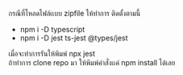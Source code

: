 กรณีที่โหลดไฟล์เเบบ zipfile ให้ทำการ ติดตั้งตามนี้
- npm i -D typescript
- npm i -D jest ts-jest @types/jest
  
เมื่อจะทำการรันให้พิมพ์ npx jest  
ถ้าทำการ clone repo มา ให้พิมพ์คำสั่งเเค่ npm install ได้เลย  

